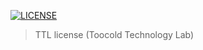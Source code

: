 

[![LICENSE](https://img.shields.io/badge/license-TTL-blue.svg?style=flat-square)](https://github.com/ttl-license/mst/blob/master/LICENSE)


> TTL license (Toocold Technology Lab)
